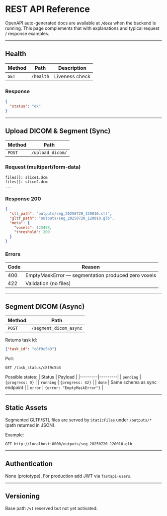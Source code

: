 # REST API Reference

OpenAPI auto-generated docs are available at **`/docs`** when the backend is running. This page complements that with explanations and typical request / response examples.

---

## Health
| Method | Path | Description |
|--------|------|-------------|
| `GET` | `/health` | Liveness check |

### Response
```json
{
  "status": "ok"
}
```

---

## Upload DICOM & Segment (Sync)
| Method | Path |
|--------|------|
| `POST` | `/upload_dicom/` |

### Request (multipart/form-data)
```
files[]: slice1.dcm
files[]: slice2.dcm
...
```

### Response 200
```json
{
  "stl_path": "outputs/seg_20250720_120010.stl",
  "gltf_path": "outputs/seg_20250720_120010.glb",
  "meta": {
    "voxels": 123456,
    "threshold": 200
  }
}
```

### Errors
| Code | Reason |
|------|--------|
| 400 | EmptyMaskError — segmentation produced zero voxels |
| 422 | Validation (no files) |

---

## Segment DICOM (Async)
| Method | Path |
|--------|------|
| `POST` | `/segment_dicom_async` |

Returns task id:
```json
{"task_id": "c8f9c5b3"}
```

Poll:
```
GET /task_status/c8f9c5b3
```
Possible states:
| Status | Payload |
|---------|---------|
| `pending` | `{progress: 0}` |
| `running` | `{progress: 42}` |
| `done` | Same schema as sync endpoint |
| `error` | `{error: "EmptyMaskError"}` |

---

## Static Assets
Segmented GLTF/STL files are served by `StaticFiles` under `/outputs/*` (path returned in JSON).

Example:
```
GET http://localhost:8000/outputs/seg_20250720_120010.glb
```

---

## Authentication
None (prototype). For production add JWT via `fastapi-users`.

---

## Versioning
Base path `/v1` reserved but not yet activated.

